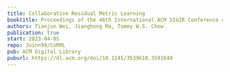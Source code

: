 ```yaml
---
title: Collaborative Residual Metric Learning
booktitle: Proceedings of the 46th International ACM SIGIR Conference on Research and Development in Information Retrieval (SIGIR '23)
authors: Tianjun Wei, Jianghong Ma, Tommy W.S. Chow
publication: true
start: 2023-04-05
repo: Joinn99/CoRML
pub: ACM Digital Library
puburl: https://dl.acm.org/doi/10.1145/3539618.3591649
---
```

